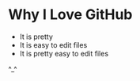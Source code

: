 # Why I Love GitHub

* It is pretty
* It is easy to edit files
* It is pretty easy to edit files
 
^_^
